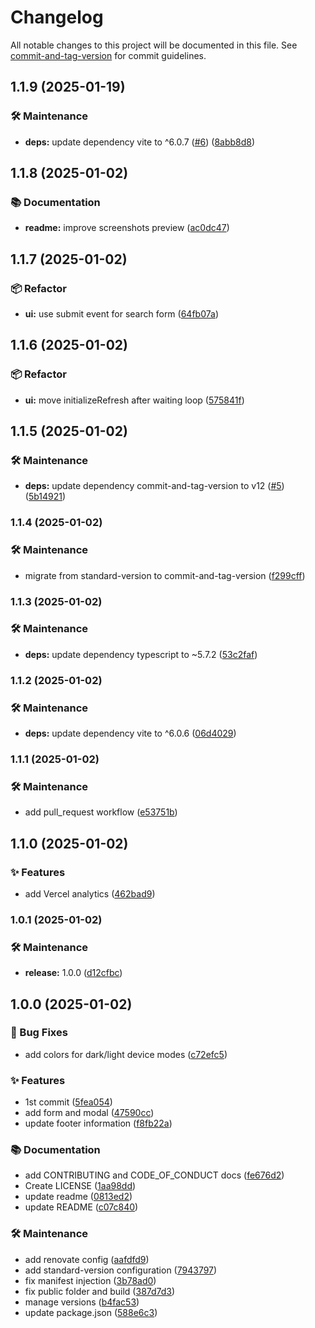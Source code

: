 # Changelog

All notable changes to this project will be documented in this file. See [commit-and-tag-version](https://github.com/absolute-version/commit-and-tag-version) for commit guidelines.

## 1.1.9 (2025-01-19)


### 🛠️ Maintenance

* **deps:** update dependency vite to ^6.0.7 ([#6](https://github.com/dimitrilahaye/nao-libre/issues/6)) ([8abb8d8](https://github.com/dimitrilahaye/nao-libre/commit/8abb8d86737b608ed0ccd44db3897593dc6c12e5))

## 1.1.8 (2025-01-02)


### 📚 Documentation

* **readme:** improve screenshots preview ([ac0dc47](https://github.com/dimitrilahaye/nao-libre/commit/ac0dc47d753b5ebc30c789186963cb6cdfe88b95))

## 1.1.7 (2025-01-02)


### 📦 Refactor

* **ui:** use submit event for search form ([64fb07a](https://github.com/dimitrilahaye/nao-libre/commit/64fb07ab0d9a52c1056616dfee1b7d36ba4faab7))

## 1.1.6 (2025-01-02)


### 📦 Refactor

* **ui:** move initializeRefresh after waiting loop ([575841f](https://github.com/dimitrilahaye/nao-libre/commit/575841f6b42a41a2c8ccefc36e0fe2f995f8c915))

## 1.1.5 (2025-01-02)


### 🛠️ Maintenance

* **deps:** update dependency commit-and-tag-version to v12 ([#5](https://github.com/dimitrilahaye/nao-libre/issues/5)) ([5b14921](https://github.com/dimitrilahaye/nao-libre/commit/5b149212bbba75ca666c7774b342eebb2e05388d))

### 1.1.4 (2025-01-02)


### 🛠️ Maintenance

* migrate from standard-version to commit-and-tag-version ([f299cff](https://github.com/dimitrilahaye/nao-libre/commit/f299cff0129c8525b24857e259a6b63e40a1bb93))

### 1.1.3 (2025-01-02)


### 🛠️ Maintenance

* **deps:** update dependency typescript to ~5.7.2 ([53c2faf](https://github.com/dimitrilahaye/nao-libre/commit/53c2fafcbffd890063c0606db9c0be0f62d8ca0b))

### 1.1.2 (2025-01-02)


### 🛠️ Maintenance

* **deps:** update dependency vite to ^6.0.6 ([06d4029](https://github.com/dimitrilahaye/nao-libre/commit/06d4029cd8d99823bee014dbff16a2fb1d007102))

### 1.1.1 (2025-01-02)


### 🛠️ Maintenance

* add pull_request workflow ([e53751b](https://github.com/dimitrilahaye/nao-libre/commit/e53751b565f734cce8ec4327c45e950af7c108c5))

## 1.1.0 (2025-01-02)


### ✨ Features

* add Vercel analytics ([462bad9](https://github.com/dimitrilahaye/nao-libre/commit/462bad9da0482957d17b00cb20104c59a0895a70))

### 1.0.1 (2025-01-02)


### 🛠️ Maintenance

* **release:** 1.0.0 ([d12cfbc](https://github.com/dimitrilahaye/nao-libre/commit/d12cfbc883f4a453a050fe77389dbea2cecb3570))

## 1.0.0 (2025-01-02)


### 🐛 Bug Fixes

* add colors for dark/light device modes ([c72efc5](https://github.com/dimitrilahaye/nao-libre/commit/c72efc5c25c97147f72829a1c9278d64424728b2))


### ✨ Features

* 1st commit ([5fea054](https://github.com/dimitrilahaye/nao-libre/commit/5fea05451fe28324c18790150f1c732931050b9b))
* add form and modal ([47590cc](https://github.com/dimitrilahaye/nao-libre/commit/47590cc45e7f243334dd5275d742db83c5dea3c0))
* update footer information ([f8fb22a](https://github.com/dimitrilahaye/nao-libre/commit/f8fb22a538bdd1678c2ec770261536b0465e6799))


### 📚 Documentation

* add CONTRIBUTING and CODE_OF_CONDUCT docs ([fe676d2](https://github.com/dimitrilahaye/nao-libre/commit/fe676d2ca5e3a4e5fd68784e1051cb56a8a23ce5))
* Create LICENSE ([1aa98dd](https://github.com/dimitrilahaye/nao-libre/commit/1aa98ddde7ced778156b8cfd001774b5fcc05a9d))
* update readme ([0813ed2](https://github.com/dimitrilahaye/nao-libre/commit/0813ed2ba0fa6ea5bdc7f67a1008ce3961281d85))
* update README ([c07c840](https://github.com/dimitrilahaye/nao-libre/commit/c07c840ae9f68e0488d498bce1e69c6b3c053c58))


### 🛠️ Maintenance

* add renovate config ([aafdfd9](https://github.com/dimitrilahaye/nao-libre/commit/aafdfd95e8db97ba3ca8c60bdeeb7f04cf73e2f0))
* add standard-version configuration ([7943797](https://github.com/dimitrilahaye/nao-libre/commit/794379718d47e90e8483faa1fa968af06f4ac5d2))
* fix manifest injection ([3b78ad0](https://github.com/dimitrilahaye/nao-libre/commit/3b78ad080033f72c8cec4eade5102310a5186bdc))
* fix public folder and build ([387d7d3](https://github.com/dimitrilahaye/nao-libre/commit/387d7d3034bedc574aa93084e99262d9d5d991d6))
* manage versions ([b4fac53](https://github.com/dimitrilahaye/nao-libre/commit/b4fac535aa4f1dc1d79bb9685b694b645dce46df))
* update package.json ([588e6c3](https://github.com/dimitrilahaye/nao-libre/commit/588e6c35e58f6ca6da5d1945d3f869c308a340e2))
